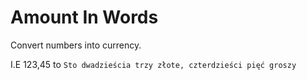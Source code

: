 # Amount In Words

Convert numbers into currency. 

I.E 123,45 to `` Sto dwadzieścia trzy złote, czterdzieści pięć groszy ``

